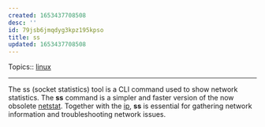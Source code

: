 ```yaml
---
created: 1653437708508
desc: ''
id: 79jsb6jmqdyg3kpz195kpso
title: ss
updated: 1653437708508
---
```

   
Topics::  [linux](../topics/linux.md)   
   
   
---   
   
The ss (socket statistics) tool is a CLI command used to show network statistics. The **ss** command is a simpler and faster version of the now obsolete [netstat](../devlog/netstat.md). Together with the [ip](../devlog/ip.md), **ss** is essential for gathering network information and troubleshooting network issues.